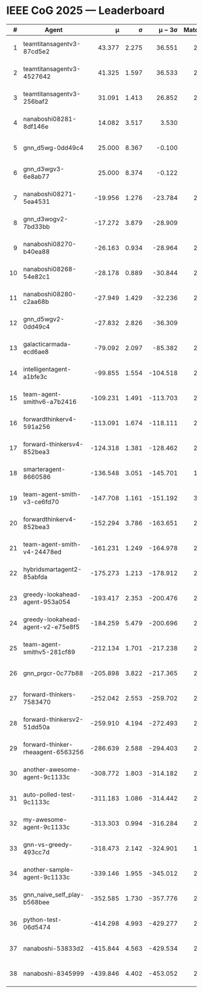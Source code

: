 # IEEE CoG 2025 — Leaderboard

| # | Agent | μ | σ | μ − 3σ | Matches | Updated |
|---:|---|---:|---:|---:|---:|---|
| 1 | teamtitansagentv3-87cd5e2 | 43.377 | 2.275 | 36.551 | 2440 | 2025-08-29 06:32 |
| 2 | teamtitansagentv3-4527642 | 41.325 | 1.597 | 36.533 | 2580 | 2025-08-29 06:32 |
| 3 | teamtitansagentv3-256baf2 | 31.091 | 1.413 | 26.852 | 2780 | 2025-08-29 06:32 |
| 4 | nanaboshi08281-8df146e | 14.082 | 3.517 | 3.530 | 70 | 2025-08-29 06:32 |
| 5 | gnn_d5wg-0dd49c4 | 25.000 | 8.367 | -0.100 | 80 | 2025-08-29 06:32 |
| 6 | gnn_d3wgv3-6e8ab77 | 25.000 | 8.374 | -0.122 | 98 | 2025-08-29 06:32 |
| 7 | nanaboshi08271-5ea4531 | -19.956 | 1.276 | -23.784 | 2880 | 2025-08-29 06:32 |
| 8 | gnn_d3wogv2-7bd33bb | -17.272 | 3.879 | -28.909 | 108 | 2025-08-29 06:32 |
| 9 | nanaboshi08270-b40ea88 | -26.163 | 0.934 | -28.964 | 2880 | 2025-08-29 06:32 |
| 10 | nanaboshi08268-54e82c1 | -28.178 | 0.889 | -30.844 | 2560 | 2025-08-29 06:32 |
| 11 | nanaboshi08280-c2aa68b | -27.949 | 1.429 | -32.236 | 2380 | 2025-08-29 06:32 |
| 12 | gnn_d5wgv2-0dd49c4 | -27.832 | 2.826 | -36.309 | 100 | 2025-08-29 06:32 |
| 13 | galacticarmada-ecd6ae8 | -79.092 | 2.097 | -85.382 | 2720 | 2025-08-29 06:32 |
| 14 | intelligentagent-a1bfe3c | -99.855 | 1.554 | -104.518 | 2514 | 2025-08-29 06:32 |
| 15 | team-agent-smithv6-a7b2416 | -109.231 | 1.491 | -113.703 | 2880 | 2025-08-29 06:32 |
| 16 | forwardthinkerv4-591a256 | -113.091 | 1.674 | -118.111 | 2382 | 2025-08-29 06:32 |
| 17 | forward-thinkersv4-852bea3 | -124.318 | 1.381 | -128.462 | 2180 | 2025-08-29 06:32 |
| 18 | smarteragent-8660586 | -136.548 | 3.051 | -145.701 | 1968 | 2025-08-29 06:32 |
| 19 | team-agent-smith-v3-ce6fd70 | -147.708 | 1.161 | -151.192 | 3018 | 2025-08-29 06:32 |
| 20 | forwardthinkerv4-852bea3 | -152.294 | 3.786 | -163.651 | 2052 | 2025-08-29 06:32 |
| 21 | team-agent-smith-v4-24478ed | -161.231 | 1.249 | -164.978 | 2498 | 2025-08-29 06:32 |
| 22 | hybridsmartagent2-85abfda | -175.273 | 1.213 | -178.912 | 2392 | 2025-08-29 06:32 |
| 23 | greedy-lookahead-agent-953a054 | -193.417 | 2.353 | -200.476 | 2498 | 2025-08-29 06:32 |
| 24 | greedy-lookahead-agent-v2-e75e8f5 | -184.259 | 5.479 | -200.696 | 2470 | 2025-08-29 06:32 |
| 25 | team-agent-smithv5-281cf89 | -212.134 | 1.701 | -217.238 | 2660 | 2025-08-29 06:32 |
| 26 | gnn_prgcr-0c77b88 | -205.898 | 3.822 | -217.365 | 2510 | 2025-08-29 06:32 |
| 27 | forward-thinkers-7583470 | -252.042 | 2.553 | -259.702 | 2540 | 2025-08-29 06:32 |
| 28 | forward-thinkersv2-51dd50a | -259.910 | 4.194 | -272.493 | 2364 | 2025-08-29 06:32 |
| 29 | forward-thinker-rheaagent-6563256 | -286.639 | 2.588 | -294.403 | 2324 | 2025-08-29 06:32 |
| 30 | another-awesome-agent-9c1133c | -308.772 | 1.803 | -314.182 | 2260 | 2025-08-29 06:32 |
| 31 | auto-polled-test-9c1133c | -311.183 | 1.086 | -314.442 | 2640 | 2025-08-29 06:32 |
| 32 | my-awesome-agent-9c1133c | -313.303 | 0.994 | -316.284 | 2520 | 2025-08-29 06:32 |
| 33 | gnn-vs-greedy-493cc7d | -318.473 | 2.142 | -324.901 | 1800 | 2025-08-29 06:32 |
| 34 | another-sample-agent-9c1133c | -339.146 | 1.955 | -345.012 | 2740 | 2025-08-29 06:32 |
| 35 | gnn_naive_self_play-b568bee | -352.585 | 1.730 | -357.776 | 2240 | 2025-08-29 06:32 |
| 36 | python-test-06d5474 | -414.298 | 4.993 | -429.277 | 2470 | 2025-08-29 06:32 |
| 37 | nanaboshi-53833d2 | -415.844 | 4.563 | -429.534 | 2080 | 2025-08-29 06:32 |
| 38 | nanaboshi-8345999 | -439.846 | 4.402 | -453.052 | 2120 | 2025-08-29 06:32 |
